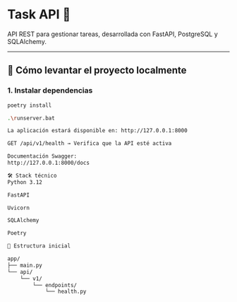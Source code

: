 # Task API 📝

API REST para gestionar tareas, desarrollada con FastAPI, PostgreSQL y SQLAlchemy.

---

## 🚀 Cómo levantar el proyecto localmente

### 1. Instalar dependencias

```bash
poetry install

.\runserver.bat

La aplicación estará disponible en: http://127.0.0.1:8000

GET /api/v1/health → Verifica que la API esté activa

Documentación Swagger:
http://127.0.0.1:8000/docs

🛠️ Stack técnico
Python 3.12

FastAPI

Uvicorn

SQLAlchemy

Poetry

📂 Estructura inicial

app/
├── main.py
└── api/
    └── v1/
        └── endpoints/
            └── health.py
```
